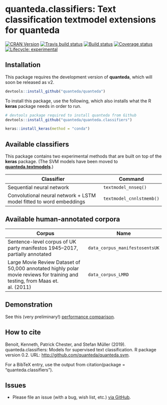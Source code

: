 
# quanteda.classifiers: Text classification textmodel extensions for quanteda

[![CRAN
Version](https://www.r-pkg.org/badges/version/quanteda.classifiers)](https://CRAN.R-project.org/package=quanteda.classifiers)
[![Travis build
status](https://travis-ci.org/quanteda/quanteda.classifiers.svg?branch=master)](https://travis-ci.org/quanteda/quanteda.classifiers)
[![Build
status](https://ci.appveyor.com/api/projects/status/l80oet8swj2q6h4y/branch/master?svg=true)](https://ci.appveyor.com/project/kbenoit/quanteda-svm/branch/master)
[![Coverage
status](https://codecov.io/gh/quanteda/quanteda.classifiers/branch/master/graph/badge.svg)](https://codecov.io/github/quanteda/quanteda.classifiers?branch=master)
[![Lifecycle:
experimental](https://img.shields.io/badge/lifecycle-experimental-orange.svg)](https://www.tidyverse.org/lifecycle/#experimental)

## Installation

This package requires the development version of **quanteda**, which
will soon be released as v2.

``` r
devtools::install_github("quanteda/quanteda") 
```

To install this package, use the following, which also installs what the
R **keras** package needs in order to run.

``` r
# devtools package required to install quanteda from Github 
devtools::install_github("quanteda/quanteda.classifiers") 

keras::install_keras(method = "conda")
```

## Available classifiers

This package contains two experimental methods that are built on top of
the **keras** package. (The SVM models have been moved to
[**quanteda.textmodels**](https://github.com/quanteda/quanteda.textmodels).)

| Classifier                                                          | Command                  |
| ------------------------------------------------------------------- | ------------------------ |
| Sequential neural network                                           | `textmodel_nnseq()`      |
| Convolutional neural network + LSTM model fitted to word embeddings | `textmodel_cnnlstmemb()` |

## Available human-annotated corpora

| Corpus                                                                                                                       | Name                           |
| ---------------------------------------------------------------------------------------------------------------------------- | ------------------------------ |
| Sentence-level corpus of UK party manifestos 1945–2017, partially annotated                                                  | `data_corpus_manifestosentsUK` |
| Large Movie Review Dataset of 50,000 annotated highly polar movie reviews for training and testing, from Maas et. al. (2011) | `data_corpus_LMRD`             |

## Demonstration

See this (very preliminary\!) [performance
comparison](https://htmlpreview.github.io/?https://github.com/quanteda/quanteda.classifiers/blob/master/tests/misc/test-LMRD.nb.html).

## How to cite

Benoit, Kenneth, Patrick Chester, and Stefan Müller (2019).
quanteda.classifiers: Models for supervised text classification. R
package version 0.2. URL: <http://github.com/quanteda/quanteda.svm>.

For a BibTeX entry, use the output from citation(package =
“quanteda.classifiers”).

## Issues

  - Please file an issue (with a bug, wish list, etc.) [via
    GitHub](https://github.com/quanteda/quanteda.classifiers/issues).
